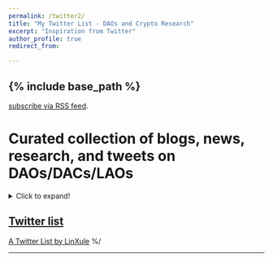 ```yaml
---
permalink: /twitter2/
title: "My Twitter List - DAOs and Crypto Research"
excerpt: "Inspiration from Twitter"
author_profile: true
redirect_from:

---
```

{% include base_path %}
------
 [subscribe via RSS feed](https://www.inoreader.com/stream/user/1004906386/tag/DAO).

# Curated collection of blogs, news, research, and tweets on DAOs/DACs/LAOs
<details>
  <summary>Click to expand!</summary>
  
  ## [via RSS feed](https://www.inoreader.com/stream/user/1004906386/tag/DAO).
  
<iframe width="770" height="800" src="https://www.inoreader.com/stream/user/1004906386/tag/DAO/view/html?cs=m&t=Blogs%2C%20News%2C%20Research%2C%20and%20Tweets%20on%20DAOs&w=750&fs=12&sb=y" frameborder="0" tabindex="-1"></iframe>
  
</details>

  ## [Twitter list](https://twitter.com/LinXule/lists/daos-crypto-research?ref_src=twsrc%5Etfw)

<a class="twitter-timeline" href="https://twitter.com/LinXule/lists/daos-crypto-research?ref_src=twsrc%5Etfw">A Twitter List by LinXule</a> <script async src="https://platform.twitter.com/widgets.js" charset="utf-8"></script> %/


------


